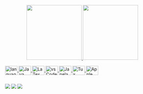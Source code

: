 
<div align="center">
  <a href="https://github.com/matheuznsilva">
  <img height="180em" src="https://github-readme-stats.vercel.app/api?username=matheuznsilva&show_icons=true&theme=tokyonight&include_all_commits=true&count_private=true"/>
  <img height="180em" src="https://github-readme-stats.vercel.app/api/top-langs/?username=matheuznsilva&layout=compact&langs_count=7&theme=tokyonight"/>  
</div>
  
  
<div style="display: inline_block"><br>
  
  <img align="center" alt="languageC" height="30" width="40" src="https://cdn.jsdelivr.net/gh/devicons/devicon/icons/c/c-plain.svg"/>
  <img align="center" alt="Java" height="30" width="40" src="https://cdn.jsdelivr.net/gh/devicons/devicon/icons/java/java-plain.svg"/>
  <img align="center" alt="LaTex" height="30" width="40" src="https://cdn.jsdelivr.net/gh/devicons/devicon/icons/latex/latex-original.svg"/>
  <!--<img align="center" alt="Dart" height="30" width="40" src="https://cdn.jsdelivr.net/gh/devicons/devicon/icons/dart/dart-original.svg"/>
  <img align="center" alt="Flutter" height="30" width="40" src="https://cdn.jsdelivr.net/gh/devicons/devicon/icons/flutter/flutter-original.svg"/>-->
  <img align="center" alt="vsCode" height="30" width="40" src="https://cdn.jsdelivr.net/gh/devicons/devicon/icons/vscode/vscode-original.svg"/>
  <img align="center" alt="Janela" height="30" width="40" src="https://cdn.jsdelivr.net/gh/devicons/devicon/icons/windows8/windows8-original.svg"/>       
  <img align="center" alt="Tux" height="30" width="40" src="https://cdn.jsdelivr.net/gh/devicons/devicon/icons/linux/linux-plain.svg"/>       
  <img align="center" alt="Apple" height="30" width="40" src="https://cdn.jsdelivr.net/gh/devicons/devicon/icons/apple/apple-original.svg"/>       
</div>
  
  ##
 
<div>
    <a href="https://www.linkedin.com/in/matheuznsilva/" target="_blank"><img src="https://img.shields.io/badge/-LinkedIn-%230077B5?style=for-the-badge&logo=linkedin&logoColor=white" target="_blank"></a> 
  <a href="https://instagram.com/matheuznsilva" target="_blank"><img src="https://img.shields.io/badge/-Instagram-%23E4405F?style=for-the-badge&logo=instagram&logoColor=white" target="_blank"></a>
  <a href="https://telegram.me/matheuznsilva" target="_blank"><img src="https://img.shields.io/badge/Telegram-2CA5E0?style=for-the-badge&logo=telegram&logoColor=white" target="_blank"></a>
</div>
 
  
